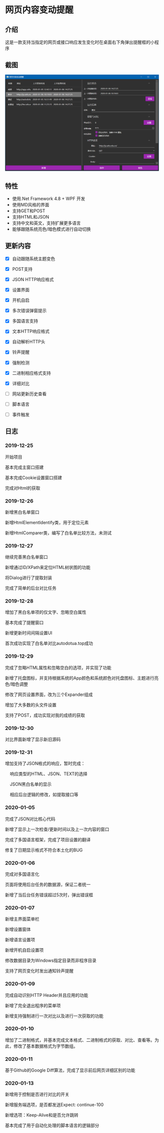 # 网页内容变动提醒

## 介绍

这是一款支持当指定的网页或接口响应发生变化时在桌面右下角弹出提醒框的小程序

## 截图

![image](/Screenshots/MainWindow.png)

## 特性

- 使用.Net Framework 4.8 + WPF 开发
- 使用MD风格的界面
- 支持GET和POST
- 支持HTML和JSON
- 支持中文和英文，支持扩展更多语言
- 能够跟随系统亮色/暗色模式进行自动切换


## 更新内容

- [x] 自动跟随系统主题变色
- [x] POST支持
- [x] JSON HTTP响应格式
- [x] 设置界面
- [x] 开机自启
- [x] 多次错误弹窗提示
- [x] 多国语言支持
- [x] 文本HTTP响应格式
- [x] 自动解析HTTP头
- [x] 铃声提醒
- [x] 强制检测
- [x] 二进制相应格式支持
- [x] 详细对比
- [ ] 网站更新历史查看
- [ ] 脚本语言
- [ ] 事件触发


## 日志

### 2019-12-25

开始项目

基本完成主窗口搭建

基本完成Cookie设置窗口搭建

完成对Html的获取

### 2019-12-26

新增黑白名单窗口

新增HtmlElementIdentify类，用于定位元素

新增HtmlComparer类，编写了白名单比较方法，未测试

### 2019-12-27

继续完善黑白名单窗口

新增通过ID/XPath来定位HTML树状图的功能

将Dialog进行了提取封装

完成了简单的后台对比任务

### 2019-12-28
   
增加了黑白名单项的仅文字、忽略空白属性

基本完成了提醒窗口

新增更新时间间隔设置UI

首次成功实现了白名单对比autodotua.top成功

### 2019-12-29

完成了忽略HTML属性和忽略空白的选项，并实现了功能

新增了托盘图标，并支持根据系统的App颜色和系统颜色对托盘图标、主题进行亮色/暗色调整

修改了网页设置界面，改为三个Expander组成

增加了大多数的头文件设置

支持了POST，成功实现对我的成绩的获取

### 2019-12-30

对比界面新增了显示新旧源码

### 2019-12-31

增加支持了JSON格式的响应，暂时完成：

&nbsp;&nbsp;&nbsp;&nbsp;响应类型的HTML、JSON、TEXT的选择

&nbsp;&nbsp;&nbsp;&nbsp;JSON黑白名单的显示

&nbsp;&nbsp;&nbsp;&nbsp;相应后台逻辑的修改，如提取接口等

### 2020-01-05

完成了JSON对比核心代码

新增了显示上一次检查/更新时间以及上一次内容的窗口

完成了多国语言框架，完成了项目设置的翻译

修复了日期显示格式不符合本土化的BUG

### 2020-01-06

完成对多国语言化

页面将使用后台任务的数据源，保证二者统一

新增了当后台任务错误超过5次时，弹出错误框

### 2020-01-07

新增主界面菜单栏

新增设置窗体

新增语言设置项

新增开机自启设置项

修改数据目录为Windows指定目录而非程序目录

支持了网页变化时发出通知铃声提醒

### 2020-01-09

完成自动识别HTTP Header并且应用的功能

新增了完全退出程序的菜单项

新增支持强制进行一次对比以及进行一次获取的功能

### 2020-01-10

增加了二进制格式，并基本完成文本格式、二进制格式的获取、对比、查看等。为此，修改了基本数据格式为字节数组。

### 2020-01-11

基于Github的Google Diff算法，完成了显示前后网页详细区别的功能

### 2020-01-13

新增用于控制是否进行对比的开关

新增服务端选项，是否都发送Expect: continue-100

新增选项：Keep-Alive和是否允许跳转

基本完成了用于自动化处理的脚本语言的逻辑部分
